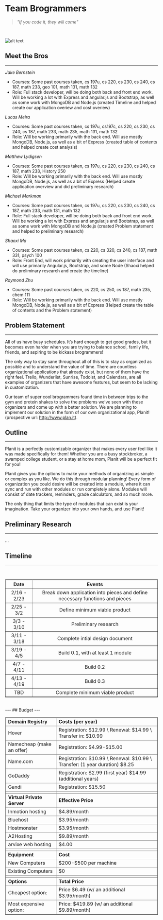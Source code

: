 # **Team Brogrammers**

> *"If you code it, they will come"*

<br />


![alt text](http://hsto.org/getpro/habr/comment_images/149/047/4eb/1490474ebb013d073ecd9c05c76b46dc.png)



## Meet the Bros
---
*Jake Bernstein*
- Courses:  Some past courses taken, cs 197u,  cs 220, cs 230, cs 240, cs 187, math 233, geo 101,  math 131, math 132
- Role: Full stack developer, will be doing both back and front end work. Will be working a lot with Express and angular.js and Bootstrap, as well as some work with MongoDB and Node.js (created Timeline and helped create our application overiew and cost overiew)

*Lucas Meira*
- Courses:  Some past courses taken, cs 197u, cs197c,  cs 220, cs 230, cs 240, cs 187, math 233, math 235, math 131, math 132
- Role: Will be working primarily with the back end. Will use mostly MongoDB, Node.js, as well as a bit of Express (created table of contents and helped create cost analysis)

*Matthew Lydigsen*
- Courses:  Some past courses taken, cs 197u,  cs 220, cs 230, cs 240, cs 187, math 233, History 250
- Role: Will be working primarily with the back end. Will use mostly MongoDB, Node.js, as well as a bit of Express (Helped create application overview and did preliminary research)

*Michael Markman*
- Courses:  Some past courses taken, cs 197u,  cs 220, cs 230, cs 240, cs 187, math 233,  math 131, math 132
- Role: Full stack developer, will be doing both back and front end work. Will be working a lot with Express and angular.js and Bootstrap, as well as some work with MongoDB and Node.js (created Problem statement and helped to preliminary research)

*Shaoxi Ma*
- Courses: Some past courses taken,  cs 220, cs 320, cs 240, cs 187, math 331,  psych 100
- Role: Front End, will work primarily with creating the user interface and will use primarily Angular.js, Bootstrap, and some Node (Shaoxi helped do preliminary research and create the timeline)

*Raymond Zhu*
- Courses:  Some past courses taken, cs 220, cs 250, cs 187, math 235,  chem 111
- Role: Will be working primarily with the back end. Will use mostly MongoDB, Node.js, as well as a bit of Express (Helped create the table of contents and the Problem statement)

## Problem Statement
---
All of us have busy schedules. It’s hard enough to get good grades, but it becomes even harder when you are trying to balance school, family life, friends, and aspiring to be kickass brogrammers! 

The only way to stay sane throughout all of this is to stay as organized as possible and to understand the value of time. There are countless organizational applications that already exist, but none of them have the right feel.  Trello, Wunderlist, Sunrise, Todoist,  and Calendars,  are all examples of  organizers that have  awesome features, but seem to be lacking in customization. 

Our team of super cool brogrammers found time in between trips to the gym and protein shakes to solve the problems we’ve seen with these organizers and come up with a better solution.  We are planning to implement our solution in the form of our own organizational app, Planit! (prospective url: http://www.plan.it).

## Outline
---
Planit is a perfectly customizable organizer that makes every user feel like it was made specifically for them! Whether you are a busy stockbroker, a swamped college student, or a stay at home mom, Planit will be a perfect fit for you! 

Planit gives you the options to make your methods of organizing as simple or complex as you like. We do this through modular planning! Every form of organization you could desire will be created into a module, where it can sync and run with other modules or run completely alone. Modules will consist of date trackers, reminders, grade calculators, and so much more. 

The only thing that limits the type of modules that can exist is your imagination. Take your organizer into your own hands, and use Planit!

## Preliminary Research
---

...

## Timeline
---
<br />
<table border align=center> 
  <tr>
    <th>Date</th>
    <th>Events</th>
  </tr>
  <tr align=center>
    <td>2/16 - 2/23</td>
    <td>Break down application into pieces and define necessary functions and pieces</td>
  </tr>
  <tr align=center>
    <td>2/25 - 3/2</td>
    <td>Define minimum viable product</td>
  </tr>
  <tr align=center>
    <td>3/3 - 3/10</td>
    <td>Preliminary research</td>
  </tr>
  <tr align=center>
    <td>3/11 - 3/18</td>
    <td>Complete intial design document</td>
  </tr>
  <tr align=center>
    <td>3/19 - 4/5</td>
    <td>Build 0.1, with at least 1 module</td>
  </tr>
  <tr align=center>
    <td>4/7 - 4/11</td>
    <td>Build 0.2</td>
  </tr>
  <tr align=center>
    <td>4/13 - 4/19</td>
    <td>Build 0.3</td>
  </tr>
  <tr align=center>
    <td>TBD</td>
    <td>Complete minimum viable product</td>
  </tr>
</table>


<br />
---
## Budget
---
<br />
<table border align="center">
<thead>
<td><strong>Domain Registry</strong></td>
<td><strong>Costs (per year)<em> </em></strong></td>
</tr>
<tr>
<td>Hover</td>
<td>Registration: $12.99 \ Renewal: $14.99 \ Transfer in: $10.99</td>
</tr>
<tr>
<td>Namecheap (make an offer)</td>
<td>Registration: $4.99-$15.00</td>
</tr>
<tr>
<td>Name.com</td>
<td>Registration: $10.99 \ Renewal: $10.99 \  Transfer: (1 year duration) $8.25</td>
</tr>
<tr>
<td>GoDaddy</td>
<td>Registration: $2.99 (first year) $14.99 (additional years)</td>
</tr>
<tr>
<td>Gandi</td>
<td>Registration: $15.50</td>
</tr>
<tr>
<td></td>
<td></td>
</tr>
<tr>
<td><strong>Virtual Private Server</strong></td>
<td><strong>Effective Price</strong></td>
</tr>
<tr>
<td>Inmotion hosting</td>
<td>$4.89/month</td>
</tr>
<tr>
<td>Bluehost</td>
<td>$3.95/month</td>
</tr>
<tr>
<td>Hostmonster</td>
<td>$3.95/month</td>
</tr>
<tr>
<td>A2Hosting</td>
<td>$9.89/month</td>
</tr>
<tr>
<td>arvixe web hosting</td>
<td>$4.00</td>
</tr>
<tr>
<td></td>
<td></td>
</tr>
<tr>
<td><strong>Equipment</strong></td>
<td><strong>Cost</strong></td>
</tr>
<tr>
<td>New Computers</td>
<td>$200-$500 per machine</td>
</tr>
<tr>
<td>Existing Computers</td>
<td>$0</td>
</tr>
<tr>
<td></td>
<td></td>
</tr>
<tr>
<td><strong>Options</strong></td>
<td><strong>Total Price</strong></td>
</tr>
<tr>
<td>Cheapest option:</td>
<td>Price $6.49 (w/ an additional $3.95/month)</td>
</tr>
<tr>
<td>Most expensive option:</td>
<td>Price: $419.89 (w/ an additional $9.89/month)</td>
</tr>
</tbody>
</table>